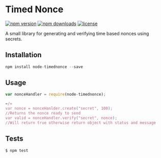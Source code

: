 # Timed Nonce
[![npm version](https://img.shields.io/npm/v/node-timednonce.svg)](https://npmjs.com/package/node-timednonce)
[![npm downloads](https://img.shields.io/npm/dm/node-timednonce.svg)](https://npmjs.com/package/node-timednonce)
[![license](https://img.shields.io/npm/l/node-timednonce.svg)](https://github.com/BaserPoison/node-timednonce/blob/master/LICENSE)

A small library for generating and verifying time based nonces using secrets.

## Installation
```js
npm install node-timednonce --save
```
## Usage
```js
var nonceHandler = require(node-timednonce);

=/=
var nonce = nonceHanlder.create("secret", 100);
//Returns the nonce ready to send
var valid = nonceHandler.verify("secret", nonce);
//Will return true otherwise return object with status and message
```
## Tests
	
	$ npm test
